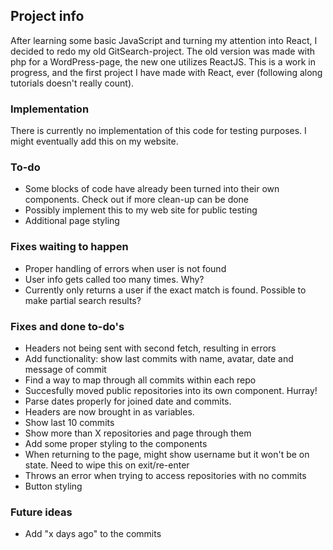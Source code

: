 ## Project info

After learning some basic JavaScript and turning my attention into React, I decided to redo my old GitSearch-project. The old version was made with php for a WordPress-page, the new one utilizes ReactJS. This is a work in progress, and the first project I have made with React, ever (following along tutorials doesn't really count).

### Implementation

There is currently no implementation of this code for testing purposes. I might eventually add this on my website.

### To-do

- Some blocks of code have already been turned into their own components. Check out if more clean-up can be done
- Possibly implement this to my web site for public testing
- Additional page styling

### Fixes waiting to happen

- Proper handling of errors when user is not found
- User info gets called too many times. Why?
- Currently only returns a user if the exact match is found. Possible to make partial search results?

### Fixes and done to-do's

- Headers not being sent with second fetch, resulting in errors
- Add functionality: show last commits with name, avatar, date and message of commit
- Find a way to map through all commits within each repo
- Succesfully moved public repositories into its own component. Hurray!
- Parse dates properly for joined date and commits.
- Headers are now brought in as variables.
- Show last 10 commits
- Show more than X repositories and page through them
- Add some proper styling to the components
- When returning to the page, might show username but it won't be on state. Need to wipe this on exit/re-enter
- Throws an error when trying to access repositories with no commits
- Button styling

### Future ideas

- Add "x days ago" to the commits
